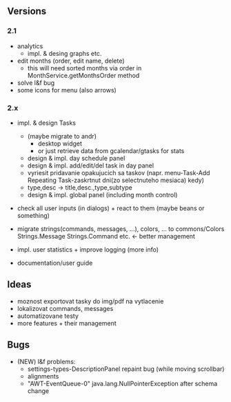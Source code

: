 ## Versions
### 2.1 
+ analytics
    - impl. & desing graphs etc.
+ edit months (order, edit name, delete)
    - this will need sorted months via order in MonthService.getMonthsOrder method
+ solve l&f bug
+ some icons for menu (also arrows)

### 2.x
+ impl. & design Tasks
    + (maybe migrate to andr)
        - desktop widget 
        - or just retrieve data from gcalendar/gtasks for stats
    - design & impl. day schedule panel
    - design & impl. add/edit/del task in day panel
    - vyriesit pridavanie opakujucich sa taskov (napr. menu-Task-Add Repeating Task-zaskrtnut dni(zo selectnuteho mesiaca) kedy)
    - type,desc -> title,desc.,type,subtype
    - design & impl. global panel (including month control)
    
+ check all user inputs (in dialogs) + react to them (maybe beans or something)
+ migrate strings(commands, messages, ...), colors, ... to commons/Colors Strings.Message Strings.Command etc. <- better management
+ impl. user statistics + improve logging (more info)
+ documentation/user guide

## Ideas
- moznost exportovat tasky do img/pdf na vytlacenie
- lokalizovat commands, messages
- automatizovane testy
- more features + their management


## Bugs
+ (NEW) l&f problems:
    - settings-types-DescriptionPanel repaint bug (while moving scrollbar)  
    -  alignments 
    -  "AWT-EventQueue-0" java.lang.NullPointerException after schema change





